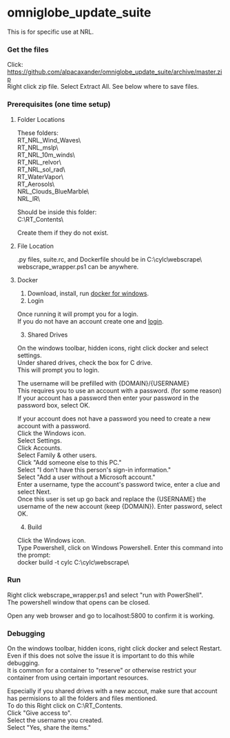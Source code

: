# omniglobe_update_suite

This is for specific use at NRL.

### Get the files

Click:  
https://github.com/alpacaxander/omniglobe_update_suite/archive/master.zip  
Right click zip file.
Select Extract All.
See below where to save files.

### Prerequisites (one time setup)

1. Folder Locations 

   These folders:  
   RT_NRL_Wind_Waves\  
   RT_NRL_mslp\  
   RT_NRL_10m_winds\  
   RT_NRL_relvor\  
   RT_NRL_sol_rad\  
   RT_WaterVapor\  
   RT_Aerosols\  
   NRL_Clouds_BlueMarble\  
   NRL_IR\  

   Should be inside this folder:  
   C:\RT_Contents\  

   Create them if they do not exist.  

2. File Location  

   .py files, suite.rc, and Dockerfile should be in C:\cylc\webscrape\  
   webscrape_wrapper.ps1 can be anywhere.  

3. Docker  
   1. Download, install, run [docker for windows](https://store.docker.com/editions/community/docker-ce-desktop-windows).  
   2. Login  

    Once running it will prompt you for a login.  
    If you do not have an account create one and [login](https://docs.docker.com/docker-id/ ).  

   3. Shared Drives  

    On the windows toolbar, hidden icons, right click docker and select settings.  
    Under shared drives, check the box for C drive.  
    This will prompt you to login.  
    
    The username will be prefilled with {DOMAIN}/{USERNAME}  
    This requires you to use an account with a password. (for some reason)  
    If your account has a password then enter your password in the password box, select OK.  
    
    If your account does not have a password you need to create a new account with a password.  
    Click the Windows icon.  
    Select Settings.  
    Click Accounts.  
    Select Family & other users.  
    Click "Add someone else to this PC."  
    Select "I don't have this person's sign-in information."  
    Select "Add a user without a Microsoft account."  
    Enter a username, type the account's password twice, enter a clue and select Next.  
    Once this user is set up go back and replace the {USERNAME} the username of the new account (keep {DOMAIN}).
    Enter password, select OK.

   4. Build  

    Click the Windows icon.  
    Type Powershell, click on Windows Powershell.
    Enter this command into the prompt:  
    docker build -t cylc C:\cylc\webscrape\  

### Run

Right click webscrape_wrapper.ps1 and select "run with PowerShell".  
The powershell window that opens can be closed.  

Open any web browser and go to localhost:5800 to confirm it is working.  

### Debugging

On the windows toolbar, hidden icons, right click docker and select Restart.  
Even if this does not solve the issue it is important to do this while debugging.  
It is common for a container to "reserve" or otherwise restrict your container from using certain important resources.  

Especially if you shared drives with a new accout, make sure that account has permisions to all the folders and files mentioned.  
To do this Right click on C:\RT_Contents\.  
Click "Give access to".  
Select the username you created.  
Select "Yes, share the items."  
